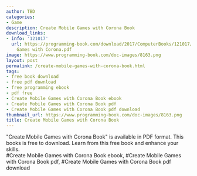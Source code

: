 ```yaml
---
author: TBD
categories:
- Game
description: Create Mobile Games with Corona Book
download_links:
- info: '121017'
  url: https://programming-book.com/download/2017/ComputerBooks/121017/Create Mobile
    Games with Corona.pdf
image: https://www.programming-book.com/doc-images/8163.png
layout: post
permalink: /create-mobile-games-with-corona-book.html
tags:
- free book download
- free pdf download
- free programming ebook
- pdf free
- Create Mobile Games with Corona Book ebook
- Create Mobile Games with Corona Book pdf
- Create Mobile Games with Corona Book pdf download
thumbnail_url: https://www.programming-book.com/doc-images/8163.png
title: Create Mobile Games with Corona Book
---
```


 
<div class="item-desc text-justify">
  "Create Mobile Games with Corona Book" is available in PDF format. This books is free to download. Learn from this free book and enhance your skills.
  <br>
  #Create Mobile Games with Corona Book ebook, #Create Mobile Games with Corona Book pdf, #Create Mobile Games with Corona Book pdf download
</div>